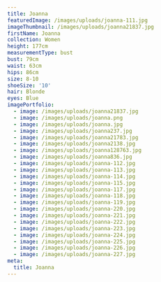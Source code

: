 ```yaml
---
title: Joanna
featuredImage: /images/uploads/joanna-111.jpg
imageThumbnail: /images/uploads/joanna21837.jpg
firstName: Joanna
collection: Women
height: 177cm
measurementType: bust
bust: 79cm
waist: 63cm
hips: 86cm
size: 8-10
shoeSize: '10'
hair: Blonde
eyes: Blue
imagePortfolio:
  - image: /images/uploads/joanna21837.jpg
  - image: /images/uploads/joanna.png
  - image: /images/uploads/joanna.jpg
  - image: /images/uploads/joanna237.jpg
  - image: /images/uploads/joanna21783.jpg
  - image: /images/uploads/joanna2138.jpg
  - image: /images/uploads/joanna128763.jpg
  - image: /images/uploads/joanna836.jpg
  - image: /images/uploads/joanna-112.jpg
  - image: /images/uploads/joanna-113.jpg
  - image: /images/uploads/joanna-114.jpg
  - image: /images/uploads/joanna-115.jpg
  - image: /images/uploads/joanna-117.jpg
  - image: /images/uploads/joanna-118.jpg
  - image: /images/uploads/joanna-119.jpg
  - image: /images/uploads/joanna-220.jpg
  - image: /images/uploads/joanna-221.jpg
  - image: /images/uploads/joanna-222.jpg
  - image: /images/uploads/joanna-223.jpg
  - image: /images/uploads/joanna-224.jpg
  - image: /images/uploads/joanna-225.jpg
  - image: /images/uploads/joanna-226.jpg
  - image: /images/uploads/joanna-227.jpg
meta:
  title: Joanna
---
```


